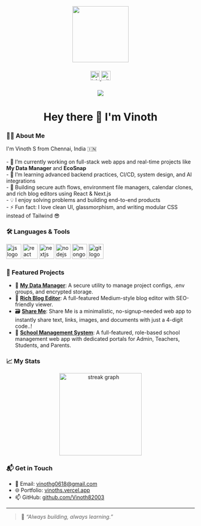 <div align="center">
  <img height="150" src="https://media.giphy.com/media/M9gbBd9nbDrOTu1Mqx/giphy.gif"  />
</div>

###

<div align="center">
  <a href="https://www.linkedin.com/in/Vinoth82003/" target="_blank">
    <img src="https://img.shields.io/static/v1?message=LinkedIn&logo=linkedin&label=&color=0077B5&logoColor=white&labelColor=&style=for-the-badge" height="25" alt="linkedin logo"  />
  </a>
  <a href="https://github.com/Vinoth82003" target="_blank">
    <img src="https://img.shields.io/static/v1?message=GitHub&logo=github&label=&color=black&logoColor=white&labelColor=&style=for-the-badge" height="25" alt="github logo"  />
  </a>
</div>

###

<div align="center">
  <img src="https://visitor-badge.laobi.icu/badge?page_id=Vinoth82003.Vinoth82003&" />
</div>

###

<h1 align="center">Hey there 👋 I'm Vinoth</h1>

###

<h3 align="left">👨‍💻 About Me</h3>

<p align="left">
  I'm Vinoth S from Chennai, India 🇮🇳<br><br>
  - 🔭 I’m currently working on full-stack web apps and real-time projects like <strong>My Data Manager</strong> and <strong>EcoSnap</strong><br>
  - 🌱 I’m learning advanced backend practices, CI/CD, system design, and AI integrations<br>
  - 🧠 Building secure auth flows, environment file managers, calendar clones, and rich blog editors using React & Next.js<br>
  - 💡 I enjoy solving problems and building end-to-end products<br>
  - ⚡ Fun fact: I love clean UI, glassmorphism, and writing modular CSS instead of Tailwind 😎
</p>

###

<h3 align="left">🛠 Languages & Tools</h3>

<div align="left">
  <img src="https://cdn.jsdelivr.net/gh/devicons/devicon/icons/javascript/javascript-original.svg" height="40" alt="js logo" />
  <img src="https://cdn.jsdelivr.net/gh/devicons/devicon/icons/react/react-original.svg" height="40" alt="react logo" />
  <img src="https://cdn.jsdelivr.net/gh/devicons/devicon/icons/nextjs/nextjs-original.svg" height="40" alt="nextjs logo" />
  <img src="https://cdn.jsdelivr.net/gh/devicons/devicon/icons/nodejs/nodejs-original.svg" height="40" alt="nodejs logo" />
  <img src="https://cdn.jsdelivr.net/gh/devicons/devicon/icons/mongodb/mongodb-original.svg" height="40" alt="mongodb logo" />
  <img src="https://cdn.jsdelivr.net/gh/devicons/devicon/icons/git/git-original.svg" height="40" alt="git logo" />
</div>

###

<h3 align="left">🚀 Featured Projects</h3>

- 🔐 [**My Data Manager**](https://github.com/Vinoth82003/mydata): A secure utility to manage project configs, .env groups, and encrypted storage.
- 📝 [**Rich Blog Editor**](https://github.com/Vinoth82003/rich-blog-editor): A full-featured Medium-style blog editor with SEO-friendly viewer.
- 🗃️ [**Share Me**](https://github.com/Vinoth82003/shareme): Share Me is a minimalistic, no-signup-needed web app to instantly share text, links, images, and documents with just a 4-digit code..!
- 🌱 [**School Management System**](https://github.com/Vinoth82003/MT-world): A full-featured, role-based school management web app with dedicated portals for Admin, Teachers, Students, and Parents.

###

<h3 align="left">📈 My Stats</h3>

<div align="center">
  <img src="https://streak-stats.demolab.com?user=Vinoth82003&locale=en&mode=daily&theme=dark&hide_border=false&border_radius=5&order=3" height="220" alt="streak graph" />
</div>


###

<h3 align="left">📬 Get in Touch</h3>

- 📨 Email: [vinothg0618@gmail.com](mailto:vinothg0618@gmail.com)
- 🌐 Portfolio: [vinoths.vercel.app](https://vinoths.vercel.app/)
- 📫 GitHub: [github.com/Vinoth82003](https://github.com/Vinoth82003)

---

> 💬 _“Always building, always learning.”_
